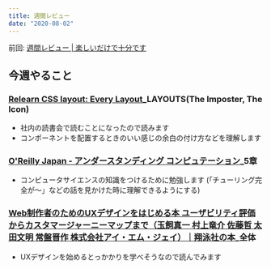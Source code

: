 ```yaml
---
title: 週間レビュー
date: "2020-08-02"
---
```


前回: [週間レビュー | 楽しいだけで十分です](https://yinm.info/20200726/)

## 今週やること

### [Relearn CSS layout: Every Layout](https://every-layout.dev/)_LAYOUTS(The Imposter, The Icon)
- 社内の読書会で読むことになったので読みます
- コンポーネントを配置するときのいい感じの余白の付け方などを理解します

### [O'Reilly Japan - アンダースタンディング コンピュテーション](https://www.oreilly.co.jp/books/9784873116976/)_5章
- コンピュータサイエンスの知識をつけるために勉強します (「チューリング完全が〜」などの話を見かけた時に理解できるようにする)

### [Web制作者のためのUXデザインをはじめる本 ユーザビリティ評価からカスタマージャーニーマップまで（玉飼真一 村上竜介 佐藤哲 太田文明 常盤晋作 株式会社アイ・エム・ジェイ）｜翔泳社の本](https://www.shoeisha.co.jp/book/detail/9784798143330)_全体
- UXデザインを始めるとっかかりを学べそうなので読んでみます

